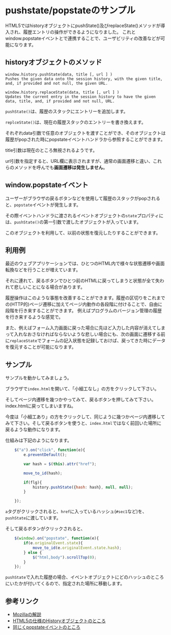 # pushstate/popstateのサンプル

HTML5ではhistoryオブジェクトにpushState()及びreplaceState()メソッドが導入され、履歴エントリの操作ができるようになりました。
これとwindow.popstateイベントとで連携することで、ユーザビリティの改善などが可能になります。

## historyオブジェクトのメソッド

```
window.history.pushState(data, title [, url ] )
Pushes the given data onto the session history, with the given title, and, if provided and not null, the given URL.

window.history.replaceState(data, title [, url ] )
Updates the current entry in the session history to have the given data, title, and, if provided and not null, URL.
```

`pushState()`は、履歴のスタックにエントリーを追加します。

`replceState()`は、現在の履歴スタックのエントリーを書き換えます。

それぞれdata引数で任意のオブジェクトを渡すことができ、そのオブジェクトは履歴がpopされた時にpopstateイベントハンドラから参照することができます。

title引数は現在のところ無視されるようです。

url引数を指定すると、URL欄に表示されますが、通常の画面遷移と違い、これらのメソッドを呼んでも**画面遷移は発生しません**。

## window.popstateイベント

ユーザーがブラウザの戻るボタンなどを使用して履歴のスタックがpopされると、`popstate`イベントが発生します。

その際イベントハンドラに渡されるイベントオブジェクトの`state`プロパティには、`pushState()`の第一引数で渡したオブジェクトが入っています。

このオブジェクトを利用して、以前の状態を復元したりすることができます。

## 利用例

最近のウェブアプリケーションでは、ひとつのHTML内で様々な状態遷移や画面転換などを行うことが増えています。

それに連れて、戻るボタンでひとつ前のHTMLに戻ってしまうと状態が全て失われて悲しいことになる場合があります。

履歴操作はこのような事態を改善することができます。履歴の区切りをこれまでの(HTTP的)ページ遷移に加えてページ内動作の各段階に付けることで、自由に段階を行き来することができます。
例えばプログラムのバージョン管理の履歴を行き来するような感覚で。

また、例えばフォーム入力画面に戻った場合に先ほど入力した内容が消えてしまって入れなおさなければならないような悲しい場合にも、次の画面に遷移する前に`replaceState`でフォームの記入状態を記録しておけば、戻ってきた時にデータを復元することが可能になります。

## サンプル

サンプルを動かしてみましょう。

ブラウザで`index.html`を開いて、「小細工なし」の方をクリックして下さい。

そしてページ内遷移を幾つかやってみて、戻るボタンを押してみて下さい。index.htmlに戻ってしまいますね。

今度は「小細工あり」の方をクリックして、同じように幾つかページ内遷移してみて下さい。そして戻るボタンを使うと、`index.html`ではなく前回いた場所に戻るような動作になります。

仕組みは下記のようになります。

```javascript
    $("a").on("click", function(e){
        e.preventDefault();

        var hash = $(this).attr("href");

        move_to_id(hash);

        if(flg){
            history.pushState({hash: hash}, null, null);
        }

    });
```

`a`タグがクリックされると、`href`に入っているハッシュ(`#sec1`など)を、`pushState`に渡しています。

そして戻るボタンがクリックされると、

```javascript
    $(window).on("popstate", function(e){
        if(e.originalEvent.state){
            move_to_id(e.originalEvent.state.hash);
        } else {
            $("html,body").scrollTop(0);
        }
    });
```

`pushState`で入れた履歴の場合、イベントオブジェクトにどのハッシュのところにいたかが付いてくるので、指定された場所に移動します。

## 参考リンク

* [Mozillaの解説](https://developer.mozilla.org/ja/docs/Web/Guide/DOM/Manipulating_the_browser_history)
* [HTML5の仕様のHistoryオブジェクトのところ](http://www.w3.org/TR/html5/browsers.html#the-history-interface)
* [同じくpopstateイベントのところ](http://www.w3.org/TR/html5/browsers.html#event-popstate)











